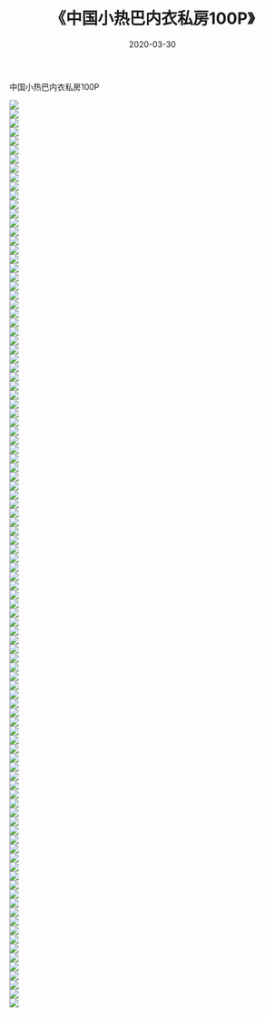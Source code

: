 ﻿---
layout: post
title:  《中国小热巴内衣私房100P》
date:   2020-03-30
img: http://pic.660000.xyz/1:/性感/2020/中国小热巴内衣私房100P/000.jpg
categories: [美女, 清纯, 唯美]
---

中国小热巴内衣私房100P

  ![](http://pic.660000.xyz/1:/性感/2020/中国小热巴内衣私房100P/001.jpg) <br> ![](http://pic.660000.xyz/1:/性感/2020/中国小热巴内衣私房100P/002.jpg) <br> ![](http://pic.660000.xyz/1:/性感/2020/中国小热巴内衣私房100P/003.jpg) <br> ![](http://pic.660000.xyz/1:/性感/2020/中国小热巴内衣私房100P/004.jpg) <br> ![](http://pic.660000.xyz/1:/性感/2020/中国小热巴内衣私房100P/005.jpg) <br> ![](http://pic.660000.xyz/1:/性感/2020/中国小热巴内衣私房100P/006.jpg) <br> ![](http://pic.660000.xyz/1:/性感/2020/中国小热巴内衣私房100P/007.jpg) <br> ![](http://pic.660000.xyz/1:/性感/2020/中国小热巴内衣私房100P/008.jpg) <br> ![](http://pic.660000.xyz/1:/性感/2020/中国小热巴内衣私房100P/009.jpg) <br> ![](http://pic.660000.xyz/1:/性感/2020/中国小热巴内衣私房100P/010.jpg) <br> ![](http://pic.660000.xyz/1:/性感/2020/中国小热巴内衣私房100P/011.jpg) <br> ![](http://pic.660000.xyz/1:/性感/2020/中国小热巴内衣私房100P/012.jpg) <br> ![](http://pic.660000.xyz/1:/性感/2020/中国小热巴内衣私房100P/013.jpg) <br> ![](http://pic.660000.xyz/1:/性感/2020/中国小热巴内衣私房100P/014.jpg) <br> ![](http://pic.660000.xyz/1:/性感/2020/中国小热巴内衣私房100P/015.jpg) <br> ![](http://pic.660000.xyz/1:/性感/2020/中国小热巴内衣私房100P/016.jpg) <br> ![](http://pic.660000.xyz/1:/性感/2020/中国小热巴内衣私房100P/017.jpg) <br> ![](http://pic.660000.xyz/1:/性感/2020/中国小热巴内衣私房100P/018.jpg) <br> ![](http://pic.660000.xyz/1:/性感/2020/中国小热巴内衣私房100P/019.jpg) <br> ![](http://pic.660000.xyz/1:/性感/2020/中国小热巴内衣私房100P/020.jpg) <br> ![](http://pic.660000.xyz/1:/性感/2020/中国小热巴内衣私房100P/021.jpg) <br> ![](http://pic.660000.xyz/1:/性感/2020/中国小热巴内衣私房100P/022.jpg) <br> ![](http://pic.660000.xyz/1:/性感/2020/中国小热巴内衣私房100P/023.jpg) <br> ![](http://pic.660000.xyz/1:/性感/2020/中国小热巴内衣私房100P/024.jpg) <br> ![](http://pic.660000.xyz/1:/性感/2020/中国小热巴内衣私房100P/025.jpg) <br> ![](http://pic.660000.xyz/1:/性感/2020/中国小热巴内衣私房100P/026.jpg) <br> ![](http://pic.660000.xyz/1:/性感/2020/中国小热巴内衣私房100P/027.jpg) <br> ![](http://pic.660000.xyz/1:/性感/2020/中国小热巴内衣私房100P/028.jpg) <br> ![](http://pic.660000.xyz/1:/性感/2020/中国小热巴内衣私房100P/029.jpg) <br> ![](http://pic.660000.xyz/1:/性感/2020/中国小热巴内衣私房100P/030.jpg) <br> ![](http://pic.660000.xyz/1:/性感/2020/中国小热巴内衣私房100P/031.jpg) <br> ![](http://pic.660000.xyz/1:/性感/2020/中国小热巴内衣私房100P/032.jpg) <br> ![](http://pic.660000.xyz/1:/性感/2020/中国小热巴内衣私房100P/033.jpg) <br> ![](http://pic.660000.xyz/1:/性感/2020/中国小热巴内衣私房100P/034.jpg) <br> ![](http://pic.660000.xyz/1:/性感/2020/中国小热巴内衣私房100P/035.jpg) <br> ![](http://pic.660000.xyz/1:/性感/2020/中国小热巴内衣私房100P/036.jpg) <br> ![](http://pic.660000.xyz/1:/性感/2020/中国小热巴内衣私房100P/037.jpg) <br> ![](http://pic.660000.xyz/1:/性感/2020/中国小热巴内衣私房100P/038.jpg) <br> ![](http://pic.660000.xyz/1:/性感/2020/中国小热巴内衣私房100P/039.jpg) <br> ![](http://pic.660000.xyz/1:/性感/2020/中国小热巴内衣私房100P/040.jpg) <br> ![](http://pic.660000.xyz/1:/性感/2020/中国小热巴内衣私房100P/041.jpg) <br> ![](http://pic.660000.xyz/1:/性感/2020/中国小热巴内衣私房100P/042.jpg) <br> ![](http://pic.660000.xyz/1:/性感/2020/中国小热巴内衣私房100P/043.jpg) <br> ![](http://pic.660000.xyz/1:/性感/2020/中国小热巴内衣私房100P/044.jpg) <br> ![](http://pic.660000.xyz/1:/性感/2020/中国小热巴内衣私房100P/045.jpg) <br> ![](http://pic.660000.xyz/1:/性感/2020/中国小热巴内衣私房100P/046.jpg) <br> ![](http://pic.660000.xyz/1:/性感/2020/中国小热巴内衣私房100P/047.jpg) <br> ![](http://pic.660000.xyz/1:/性感/2020/中国小热巴内衣私房100P/048.jpg) <br> ![](http://pic.660000.xyz/1:/性感/2020/中国小热巴内衣私房100P/049.jpg) <br> ![](http://pic.660000.xyz/1:/性感/2020/中国小热巴内衣私房100P/050.jpg) <br> ![](http://pic.660000.xyz/1:/性感/2020/中国小热巴内衣私房100P/051.jpg) <br> ![](http://pic.660000.xyz/1:/性感/2020/中国小热巴内衣私房100P/052.jpg) <br> ![](http://pic.660000.xyz/1:/性感/2020/中国小热巴内衣私房100P/053.jpg) <br> ![](http://pic.660000.xyz/1:/性感/2020/中国小热巴内衣私房100P/054.jpg) <br> ![](http://pic.660000.xyz/1:/性感/2020/中国小热巴内衣私房100P/055.jpg) <br> ![](http://pic.660000.xyz/1:/性感/2020/中国小热巴内衣私房100P/056.jpg) <br> ![](http://pic.660000.xyz/1:/性感/2020/中国小热巴内衣私房100P/057.jpg) <br> ![](http://pic.660000.xyz/1:/性感/2020/中国小热巴内衣私房100P/058.jpg) <br> ![](http://pic.660000.xyz/1:/性感/2020/中国小热巴内衣私房100P/059.jpg) <br> ![](http://pic.660000.xyz/1:/性感/2020/中国小热巴内衣私房100P/060.jpg) <br> ![](http://pic.660000.xyz/1:/性感/2020/中国小热巴内衣私房100P/061.jpg) <br> ![](http://pic.660000.xyz/1:/性感/2020/中国小热巴内衣私房100P/062.jpg) <br> ![](http://pic.660000.xyz/1:/性感/2020/中国小热巴内衣私房100P/063.jpg) <br> ![](http://pic.660000.xyz/1:/性感/2020/中国小热巴内衣私房100P/064.jpg) <br> ![](http://pic.660000.xyz/1:/性感/2020/中国小热巴内衣私房100P/065.jpg) <br> ![](http://pic.660000.xyz/1:/性感/2020/中国小热巴内衣私房100P/066.jpg) <br> ![](http://pic.660000.xyz/1:/性感/2020/中国小热巴内衣私房100P/067.jpg) <br> ![](http://pic.660000.xyz/1:/性感/2020/中国小热巴内衣私房100P/068.jpg) <br> ![](http://pic.660000.xyz/1:/性感/2020/中国小热巴内衣私房100P/069.jpg) <br> ![](http://pic.660000.xyz/1:/性感/2020/中国小热巴内衣私房100P/070.jpg) <br> ![](http://pic.660000.xyz/1:/性感/2020/中国小热巴内衣私房100P/071.jpg) <br> ![](http://pic.660000.xyz/1:/性感/2020/中国小热巴内衣私房100P/072.jpg) <br> ![](http://pic.660000.xyz/1:/性感/2020/中国小热巴内衣私房100P/073.jpg) <br> ![](http://pic.660000.xyz/1:/性感/2020/中国小热巴内衣私房100P/074.jpg) <br> ![](http://pic.660000.xyz/1:/性感/2020/中国小热巴内衣私房100P/075.jpg) <br> ![](http://pic.660000.xyz/1:/性感/2020/中国小热巴内衣私房100P/076.jpg) <br> ![](http://pic.660000.xyz/1:/性感/2020/中国小热巴内衣私房100P/077.jpg) <br> ![](http://pic.660000.xyz/1:/性感/2020/中国小热巴内衣私房100P/078.jpg) <br> ![](http://pic.660000.xyz/1:/性感/2020/中国小热巴内衣私房100P/079.jpg) <br> ![](http://pic.660000.xyz/1:/性感/2020/中国小热巴内衣私房100P/080.jpg) <br> ![](http://pic.660000.xyz/1:/性感/2020/中国小热巴内衣私房100P/081.jpg) <br> ![](http://pic.660000.xyz/1:/性感/2020/中国小热巴内衣私房100P/082.jpg) <br> ![](http://pic.660000.xyz/1:/性感/2020/中国小热巴内衣私房100P/083.jpg) <br> ![](http://pic.660000.xyz/1:/性感/2020/中国小热巴内衣私房100P/084.jpg) <br> ![](http://pic.660000.xyz/1:/性感/2020/中国小热巴内衣私房100P/085.jpg) <br> ![](http://pic.660000.xyz/1:/性感/2020/中国小热巴内衣私房100P/086.jpg) <br> ![](http://pic.660000.xyz/1:/性感/2020/中国小热巴内衣私房100P/087.jpg) <br> ![](http://pic.660000.xyz/1:/性感/2020/中国小热巴内衣私房100P/088.jpg) <br> ![](http://pic.660000.xyz/1:/性感/2020/中国小热巴内衣私房100P/089.jpg) <br> ![](http://pic.660000.xyz/1:/性感/2020/中国小热巴内衣私房100P/090.jpg) <br> ![](http://pic.660000.xyz/1:/性感/2020/中国小热巴内衣私房100P/091.jpg) <br> ![](http://pic.660000.xyz/1:/性感/2020/中国小热巴内衣私房100P/092.jpg) <br> ![](http://pic.660000.xyz/1:/性感/2020/中国小热巴内衣私房100P/093.jpg) <br> ![](http://pic.660000.xyz/1:/性感/2020/中国小热巴内衣私房100P/094.jpg) <br> ![](http://pic.660000.xyz/1:/性感/2020/中国小热巴内衣私房100P/095.jpg) <br> ![](http://pic.660000.xyz/1:/性感/2020/中国小热巴内衣私房100P/096.jpg) <br> ![](http://pic.660000.xyz/1:/性感/2020/中国小热巴内衣私房100P/097.jpg) <br> ![](http://pic.660000.xyz/1:/性感/2020/中国小热巴内衣私房100P/098.jpg) <br> ![](http://pic.660000.xyz/1:/性感/2020/中国小热巴内衣私房100P/099.jpg) <br> ![](http://pic.660000.xyz/1:/性感/2020/中国小热巴内衣私房100P/100.jpg) <br>